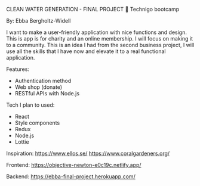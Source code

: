 CLEAN WATER GENERATION - FINAL PROJECT 🌊 Technigo bootcamp

By: Ebba Bergholtz-Widell

I want to make a user-friendly application with nice functions and design. This is app is for charity and an online membership. I will focus on making it to a community. This is an idea I had from the second business project, I will use all the skills that I have now and elevate it to a real functional application.

Features:

- Authentication method
- Web shop (donate)
- RESTful APIs with Node.js

Tech I plan to used:

- React
- Style components
- Redux
- Node.js
- Lottie

Inspiration: https://www.ellos.se/ https://www.coralgardeners.org/

Frontend: https://objective-newton-e0c19c.netlify.app/

Backend: https://ebba-final-project.herokuapp.com/
